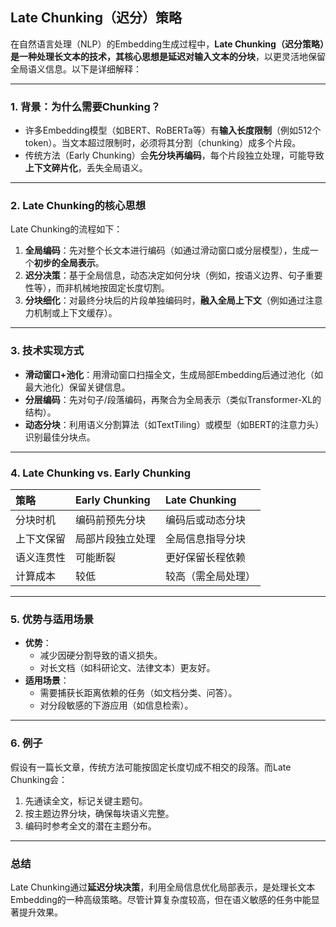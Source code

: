 ## Late Chunking（迟分）策略

在自然语言处理（NLP）的Embedding生成过程中，**Late Chunking（迟分策略）是一种处理长文本的技术，其核心思想是延迟对输入文本的分块**，以更灵活地保留全局语义信息。以下是详细解释：

------

### **1. 背景：为什么需要Chunking？**

- 许多Embedding模型（如BERT、RoBERTa等）有**输入长度限制**（例如512个token）。当文本超过限制时，必须将其分割（chunking）成多个片段。
- 传统方法（Early Chunking）会**先分块再编码**，每个片段独立处理，可能导致**上下文碎片化**，丢失全局语义。

------

### **2. Late Chunking的核心思想**

Late Chunking的流程如下：

1. **全局编码**：先对整个长文本进行编码（如通过滑动窗口或分层模型），生成一个**初步的全局表示**。
2. **迟分决策**：基于全局信息，动态决定如何分块（例如，按语义边界、句子重要性等），而非机械地按固定长度切割。
3. **分块细化**：对最终分块后的片段单独编码时，**融入全局上下文**（例如通过注意力机制或上下文缓存）。

------

### **3. 技术实现方式**

- **滑动窗口+池化**：用滑动窗口扫描全文，生成局部Embedding后通过池化（如最大池化）保留关键信息。
- **分层编码**：先对句子/段落编码，再聚合为全局表示（类似Transformer-XL的结构）。
- **动态分块**：利用语义分割算法（如TextTiling）或模型（如BERT的注意力头）识别最佳分块点。

------

### **4. Late Chunking vs. Early Chunking**

| **策略**   | **Early Chunking** | **Late Chunking**  |
| :--------- | :----------------- | :----------------- |
| 分块时机   | 编码前预先分块     | 编码后或动态分块   |
| 上下文保留 | 局部片段独立处理   | 全局信息指导分块   |
| 语义连贯性 | 可能断裂           | 更好保留长程依赖   |
| 计算成本   | 较低               | 较高（需全局处理） |

------

### **5. 优势与适用场景**

- **优势**：
  - 减少因硬分割导致的语义损失。
  - 对长文档（如科研论文、法律文本）更友好。
- **适用场景**：
  - 需要捕获长距离依赖的任务（如文档分类、问答）。
  - 对分段敏感的下游应用（如信息检索）。

------

### **6. 例子**

假设有一篇长文章，传统方法可能按固定长度切成不相交的段落。而Late Chunking会：

1. 先通读全文，标记关键主题句。
2. 按主题边界分块，确保每块语义完整。
3. 编码时参考全文的潜在主题分布。

------

### **总结**

Late Chunking通过**延迟分块决策**，利用全局信息优化局部表示，是处理长文本Embedding的一种高级策略。尽管计算复杂度较高，但在语义敏感的任务中能显著提升效果。